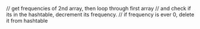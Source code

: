 // get frequencies of 2nd array, then loop through first array
// and check if its in the hashtable, decrement its frequency.
// if frequency is ever 0, delete it from hashtable